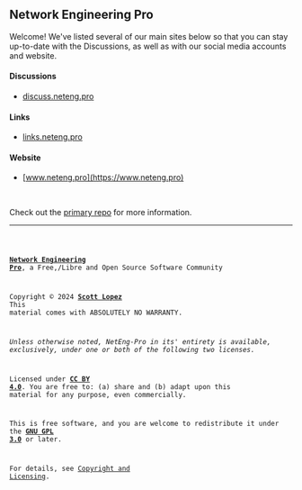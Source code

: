 ## Network Engineering Pro

Welcome! We've listed several of our main sites below so that you can stay up-to-date with the Discussions, as well as with our social media accounts and website.

#### Discussions

- [discuss.neteng.pro](https://discuss.neteng.pro)

#### Links

- [links.neteng.pro](https://links.neteng.pro)

#### Website

- [www.neteng.pro](https://www.neteng.pro)

&nbsp;

Check out the [primary repo](https://github.com/NetEng-Pro/neteng-pro.github.io) for more information.

---

<code style="height: 50vh; width: 100%; background: transparent; border: none; border-radius: 0; resize: none; outline: none;">

**[Network Engineering Pro](https://www.neteng.pro/)**, a Free,/Libre and Open Source Software Community

Copyright &copy; 2024 **[Scott Lopez](https://linktr.ee/scottlopez/)**<br />This material comes with ABSOLUTELY NO WARRANTY.

_Unless otherwise noted, NetEng-Pro in its' entirety is available, exclusively, under one or both of the following two licenses._

Licensed under **[CC BY 4.0](https://creativecommons.org/licenses/by/4.0/)**. You are free to: (a) share and (b) adapt upon this material for any purpose, even commercially.

This is free software, and you are welcome to redistribute it under the **[GNU GPL 3.0](https://spdx.org/licenses/GPL-3.0-or-later.html)** or later.

For details, see [Copyright and Licensing](https://wwww.neteng.pro/license.html).

</code>
